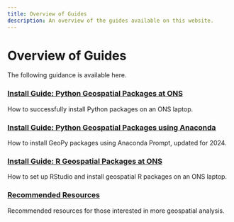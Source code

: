 ```yaml
---
title: Overview of Guides
description: An overview of the guides available on this website. 
---
```


# Overview of Guides
The following guidance is available here.

### [Install Guide: Python Geospatial Packages at ONS](https://onsgeo.github.io/geospatial-training/docs/guides/python_install)
How to successfully install Python packages on an ONS laptop.

### [Install Guide: Python Geospatial Packages using Anaconda](https://onsgeo.github.io/geospatial-training/docs/guides/python_install_anaconda)
How to install GeoPy packages using Anaconda Prompt, updated for 2024.

### [Install Guide: R Geospatial Packages at ONS](https://onsgeo.github.io/geospatial-training/docs/guides/r_install)
How to set up RStudio and install geospatial R packages on an ONS laptop.

### [Recommended Resources](https://onsgeo.github.io/geospatial-training/docs/guides/resources)
Recommended resources for those interested in more geospatial analysis.

